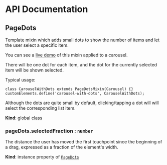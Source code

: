 # API Documentation
<a name="PageDots"></a>

## PageDots
Template mixin which adds small dots to show the number of items and let
the user select a specific item.

You can see a
[live demo](http://basicwebcomponents.org/basic-web-components/packages/demos/carousel-with-dots.html)
of this mixin applied to a carousel.

There will be one dot for each item, and the dot for the currently selected
item will be shown selected.

Typical usage:

    class CarouselWithDots extends PageDotsMixin(Carousel) {}
    customElements.define('carousel-with-dots', CarouselWithDots);

Although the dots are quite small by default, clicking/tapping a dot will
will select the corresponding list item.

  **Kind**: global class
<a name="PageDots+selectedFraction"></a>

### pageDots.selectedFraction : <code>number</code>
The distance the user has moved the first touchpoint since the beginning
of a drag, expressed as a fraction of the element's width.

  **Kind**: instance property of <code>[PageDots](#PageDots)</code>

